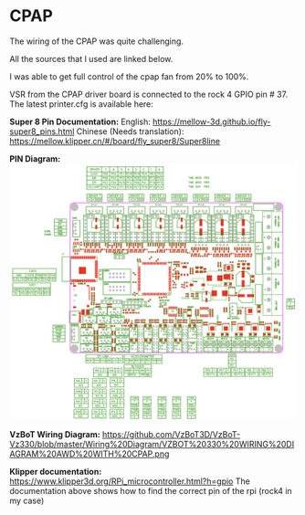 # CPAP

The wiring of the CPAP was quite challenging.

All the sources that I used are linked below.

I was able to get full control of the cpap fan from 20% to 100%.

VSR from the CPAP driver board is connected to the rock 4 GPIO pin # 37. The latest printer.cfg is available here: [](README.md)

**Super 8 Pin Documentation:** 
English: https://mellow-3d.github.io/fly-super8_pins.html
Chinese (Needs translation): https://mellow.klipper.cn/#/board/fly_super8/Super8line

**PIN Diagram:**
![](../Mellow%20Fly%20Super%208%20Pin%20Diagram.png)

**VzBoT Wiring Diagram:**
https://github.com/VzBoT3D/VzBoT-Vz330/blob/master/Wiring%20Diagram/VZBOT%20330%20WIRING%20DIAGRAM%20AWD%20WITH%20CPAP.png

**Klipper documentation:** https://www.klipper3d.org/RPi_microcontroller.html?h=gpio
The documentation above shows how to find the correct pin of the rpi (rock4 in my case)
